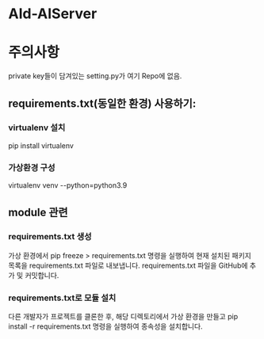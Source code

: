 # AId-AIServer
# 주의사항
private key들이 담겨있는 setting.py가 여기 Repo에 없음.
## requirements.txt(동일한 환경) 사용하기:
### virtualenv 설치
pip install virtualenv
### 가상환경 구성
virtualenv venv --python=python3.9

## module 관련
### requirements.txt 생성
가상 환경에서 pip freeze > requirements.txt 명령을 실행하여 현재 설치된 패키지 목록을 requirements.txt 파일로 내보냅니다.
requirements.txt 파일을 GitHub에 추가 및 커밋합니다.
### requirements.txt로 모듈 설치
다른 개발자가 프로젝트를 클론한 후, 해당 디렉토리에서 가상 환경을 만들고 pip install -r requirements.txt 명령을 실행하여 종속성을 설치합니다.
